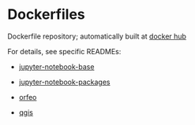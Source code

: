 
# Dockerfiles

Dockerfile repository; automatically built at [docker hub](https://hub.docker.com/u/wessm/)

For details, see specific READMEs:



* [jupyter-notebook-base](https://github.com/wessm/Dockerfiles/tree/master/jupyter-notebook-base/README.md)

* [jupyter-notebook-packages](https://github.com/wessm/Dockerfiles/tree/master/jupyter-notebook-packages/README.md)

* [orfeo](https://github.com/wessm/Dockerfiles/tree/master/orfeo/README.md)

* [qgis](https://github.com/wessm/Dockerfiles/tree/master/qgis/README.md)

